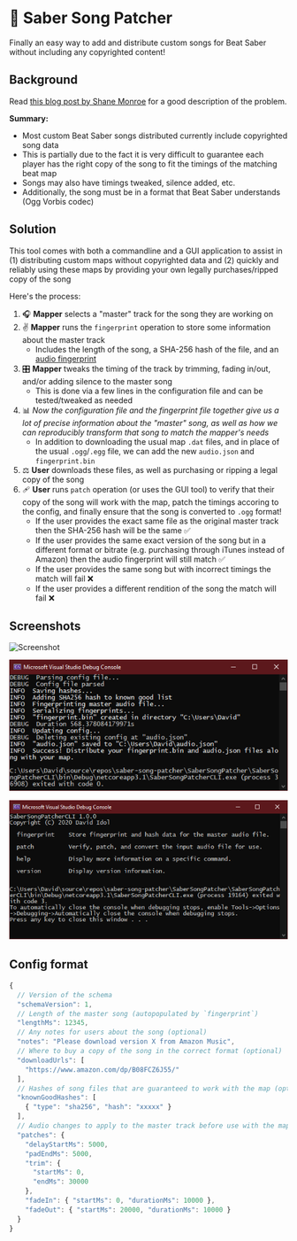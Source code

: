 # 🎼 Saber Song Patcher

Finally an easy way to add and distribute custom songs for Beat Saber without including any copyrighted content!

## Background

Read [this blog post by Shane Monroe](https://medium.com/@darkuni/beat-saber-why-custom-maps-cannot-be-made-with-legal-music-9e68a01cfd42) for a good description of the problem.

**Summary:**

- Most custom Beat Saber songs distributed currently include copyrighted song data
- This is partially due to the fact it is very difficult to guarantee each player has the right copy of the song to fit the timings of the matching beat map
- Songs may also have timings tweaked, silence added, etc.
- Additionally, the song must be in a format that Beat Saber understands (Ogg Vorbis codec)

## Solution

This tool comes with both a commandline and a GUI application to assist in (1) distributing custom maps without copyrighted data and (2) quickly and reliably using these maps by providing your own legally purchases/ripped copy of the song

Here's the process:

1. 🎧 **Mapper** selects a "master" track for the song they are working on
1. ✌️ **Mapper** runs the `fingerprint` operation to store some information about the master track
    - Includes the length of the song, a SHA-256 hash of the file, and an [audio fingerprint](https://www.codeproject.com/Articles/206507/Duplicates-detector-via-audio-fingerprinting#fingerprint)
1. 🎛️ **Mapper** tweaks the timing of the track by trimming, fading in/out, and/or adding silence to the master song
    - This is done via a few lines in the configuration file and can be tested/tweaked as needed
1. 📊 *Now the configuration file and the fingerprint file together give us a lot of precise information about the "master" song, as well as how we can reproducibly transform that song to match the mapper's needs*
    - In addition to downloading the usual map `.dat` files, and in place of the usual `.ogg`/`.egg` file, we can add the new `audio.json` and `fingerprint.bin`
1. ⚖️ **User** downloads these files, as well as purchasing or ripping a legal copy of the song
1. 🩹 **User** runs `patch` operation (or uses the GUI tool) to verify that their copy of the song will work with the map, patch the timings accoring to the config, and finally ensure that the song is converted to `.ogg` format!
    - If the user provides the exact same file as the original master track then the SHA-256 hash will be the same ✅
    - If the user provides the same exact version of the song but in a different format or bitrate (e.g. purchasing through iTunes instead of Amazon) then the audio fingerprint will still match ✅
    - If the user provides the same song but with incorrect timings the match will fail ❌
    - If the user provides a different rendition of the song the match will fail ❌

## Screenshots

![Screenshot](Images/gui-screenshot?raw=true "GUI Patcher")

![Screenshot](Images/cli-screenshot.png?raw=true "CLI Example")

![Screenshot](Images/cli-help.png?raw=true "CLI Help")

## Config format

```js
{
  // Version of the schema
  "schemaVersion": 1,
  // Length of the master song (autopopulated by `fingerprint`)
  "lengthMs": 12345,
  // Any notes for users about the song (optional)
  "notes": "Please download version X from Amazon Music",
  // Where to buy a copy of the song in the correct format (optional)
  "downloadUrls": [
    "https://www.amazon.com/dp/B08FCZ6J55/"
  ],
  // Hashes of song files that are guaranteed to work with the map (optional - at least one added by `fingerprint`)
  "knownGoodHashes": [
    { "type": "sha256", "hash": "xxxxx" }
  ],
  // Audio changes to apply to the master track before use with the map
  "patches": {
    "delayStartMs": 5000,
    "padEndMs": 5000,
    "trim": {
      "startMs": 0,
      "endMs": 30000
    },
    "fadeIn": { "startMs": 0, "durationMs": 10000 },
    "fadeOut": { "startMs": 20000, "durationMs": 10000 }
  }
}
```